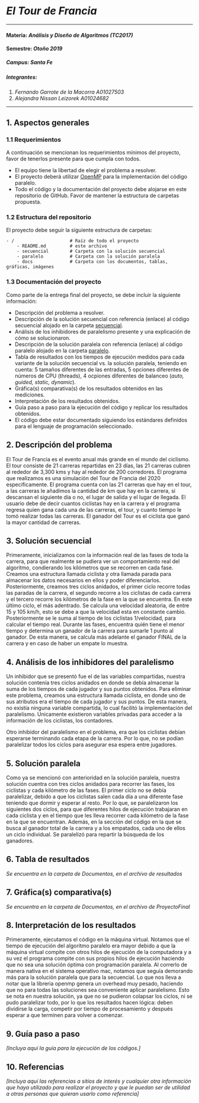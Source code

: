 # *El Tour de Francia*
---
#### Materia: *Análisis y Diseño de Algoritmos (TC2017)*

#### Semestre: *Otoño 2019*

##### Campus: *Santa Fe*

##### Integrantes:
1. *Fernando Garrote de la Macorra* *A01027503*
2. *Alejandra Nissan Leizorek* *A01024682*

---
## 1. Aspectos generales

### 1.1 Requerimientos

A continuación se mencionan los requerimientos mínimos del proyecto, favor de tenerlos presente para que cumpla con todos.

* El equipo tiene la libertad de elegir el problema a resolver.
* El proyecto deberá utilizar [OpenMP](https://www.openmp.org/) para la implementación del código paralelo.
* Todo el código y la documentación del proyecto debe alojarse en este repositorio de GitHub. Favor de mantener la estructura de carpetas propuesta.

### 1.2 Estructura del repositorio
El proyecto debe seguir la siguiente estructura de carpetas:
```
- / 			        # Raíz de todo el proyecto
    - README.md			# este archivo
    - secuencial		# Carpeta con la solución secuencial
    - paralelo			# Carpeta con la solución paralela
    - docs              # Carpeta con los documentos, tablas, gráficas, imágenes
```

### 1.3 Documentación  del proyecto

Como parte de la entrega final del proyecto, se debe incluir la siguiente información:

* Descripción del problema a resolver.
* Descripción de la solución secuencial con referencia (enlace) al código secuencial alojado en la carpeta [secuencial](secuencial/).
* Análisis de los inhibidores de paralelismo presente y una explicación de cómo se solucionaron.
* Descripción de la solución paralela con referencia (enlace) al código paralelo alojado en la carpeta [paralelo](paralelo/).
* Tabla de resultados con los tiempos de ejecución medidos para cada variante de la solución secuencial vs. la solución paralela, teniendo en cuenta: 5 tamaños diferentes de las entradas, 5 opciones diferentes de números de CPU (threads), 4 ocpiones diferentes de balanceo (*auto, guided, static, dynamic*).
* Gráfica(s) comparativa(s) de los resultados obtenidos en las mediciones.
* Interpretación de los resultados obtenidos.
* Guía paso a paso para la ejecución del código y replicar los resultados obtenidos.
* El código debe estar documentado siguiendo los estándares definidos para el lenguaje de programación seleccionado.

## 2. Descripción del problema
El Tour de Francia es el evento anual más grande en el mundo del ciclismo. El tour consiste de 21 carreras repartidas en 23 días, las 21 carreras cubren al rededor de 3,300 kms y hay al rededor de 200 corredores. El  programa que realizamos es una simulación del Tour de Francia del 2020 específicamente. El programa cuenta con las 21 carreras que hay en el tour, a las carreras le añadimos la cantidad de km que hay en la carrera, si descansan el siguiente día o no, el lugar de salida y el lugar de llegada. El usuario debe de decir cuantos ciclistas hay en la carrera y el programa regresa quien gana cada una de las carreras, el tour, y cuanto tiempo le tomó realizar todas las carreras. El ganador del Tour es el ciclista que ganó la mayor cantidad de carreras. 

## 3. Solución secuencial

Primeramente, inicializamos con la información real de las fases de toda la carrera, para que realmente se pudiera ver un comportamiento real del algoritmo, condierando los kilómetros que se recorren en cada fase. 
Creamos una estructura llamada ciclista y otra llamada parada para almacenar los datos necesarios en ellos y poder diferenciarlos. 
Posteriormente, creamos tres ciclos anidados, el primer ciclo recorre todas las paradas de la carrera, el segundo recorre a los ciclistas de cada carrera y el tercero recorre los kilómetros de la fase en la que se encuentra.
En este último ciclo, el más adentrado. Se calcula una velocidad aleatoria, de entre 15 y 105 km/h, esto se debe a que la velocidad esta en constante cambio. Posteriormente se le suma al tiempo de los ciclistas 1/velocidad, para calcular el tiempo real. 
Durante las fases, encuentra quién tiene el menor tiempo y determina un ganador de la carrera para sumarle 1 punto al ganador. De esta manera, se calcula más adelante el ganador FINAL de la carrera y en caso de haber un empate lo muestra.

## 4. Análisis de los inhibidores del paralelismo

Un inhibidor que se presentó fue el de las variables compartidas, nuestra solución contenía tres ciclos anidados en donde se debía almacenar la suma de los tiempos de cada jugador y sus puntos obtenidos. Para eliminar este problema, creamos una estructura llamada ciclista, en donde uno de sus atributos era el tiempo de cada jugador y sus puntos. De esta manera, no existía ninguna variable compartida, lo cual facilitó la implementación del paralelismo. Unicamente existieron variables privadas para acceder a la información de los ciclistas, los contadores.

Otro inhibidor del paralelismo en el problema, era que los ciclistas debían esperarse terminando cada etapa de la carrera. Por lo que, no se podían paralelizar todos los ciclos para asegurar esa espera entre jugadores. 


## 5. Solución paralela

Como ya se mencionó con anterioridad en la solución paralela, nuestra solución cuentra con tres ciclos anidados para recorrer las fases, los ciclistas y cada kilómetro de las fases. 
El primer ciclo no se debía paralelizar, debido a que los ciclistas salen cada día a una diferente fase teniendo que dormir y esperar al resto. Por lo que, se paralelizaron los siguientes dos ciclos, para que diferentes hilos de ejecución trabajaran en cada ciclista y en el tiempo que les lleva recorrer cada kilómetro de la fase en la que se encuentran. 
Además, en la sección del código en la que se busca al ganador total de la carrera y a los empatados, cada uno de ellos un ciclo individual. Se paralelizó para repartir la búsqueda de los ganadores.
## 6. Tabla de resultados


*Se encuentra en la carpeta de Documentos, en el archivo de resultados*

## 7. Gráfica(s) comparativa(s)
*Se encuentra en la carpeta de Documentos, en el archivo de ProyectoFinal*



## 8. Interpretación de los resultados

Primeramente, ejecutamos el código en la máquina virtual. Notamos que el tiempo de ejecución del algoritmo paralelo era mayor debido a que la máquina virtual compite con otros hilos de ejecución de la computadora y a su vez el programa compite con sus propios hilos de ejecución haciendo que no sea una solución óptima con programación paralela. 
Al correrlo de manera nativa en el sistema operativo mac, notamos que seguía demorando más para la solución paralela que para la secuencial. Lo que nos lleva a notar que la libreria openmp genera un overhead muy pesado, haciendo que no para todas las soluciones sea conveniente aplicar paralelismo. Esto se nota en nuestra solución, ya que no se pudieron colapsar los ciclos, ni se pudo paralelizar todo, por lo que los resultados hacen lógica: deben dividirse la carga, competir por tiempo de procesamiento y después esperar a que terminen para volver a comenzar. 

## 9. Guía paso a paso

*[Incluya aquí la guía para la ejecución de los códigos.]*

## 10. Referencias

*[Incluya aquí las referencias a sitios de interés y cualquier otra información que haya utilizado para realizar el proyecto y que le puedan ser de utilidad a otras personas que quieran usarlo como referencia]*
